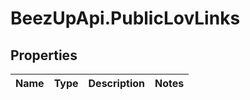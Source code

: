 # BeezUpApi.PublicLovLinks

## Properties
Name | Type | Description | Notes
------------ | ------------- | ------------- | -------------


